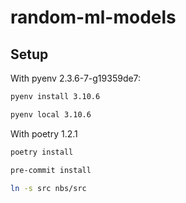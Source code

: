 # random-ml-models

## Setup

With pyenv 2.3.6-7-g19359de7:
```bash
pyenv install 3.10.6
```

```bash
pyenv local 3.10.6
```

With poetry 1.2.1
```bash
poetry install
```

```bash
pre-commit install
```

```bash
ln -s src nbs/src
```
